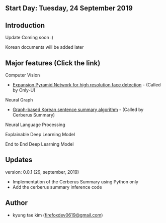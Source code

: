 ## Start Day: Tuesday, 24 September 2019

## Introduction
Update Coming soon :)

Korean documents will be added later

## Major features (Click the link)

Computer Vision
- [Expansion Pyramid Network for high resolution face detection](https://github.com/helakim/goblin-ai/tree/master/pytorch_version/face_detection) - (Called by Only-U)

Neural Graph

- [Graph-based Korean sentence summary algorithm](https://github.com/helakim/goblin-ai/tree/master/graph_algorithm/text_summary) - (Called by Cerberus Summary)

Neural Language Processing

Explainable Deep Learning Model

End to End Deep Learning Model

## Updates

version: 0.0.1 (29, september, 2019)
 - Implementation of the Cerberus Summary using Python only
 - Add the cerberus summary inference code
   
## Author
 - kyung tae kim (firefoxdev0619@gmail.com)